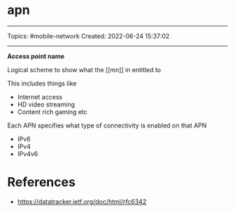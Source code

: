 # apn
---
Topics: #mobile-network 
Created: 2022-06-24 15:37:02

---

**Access point name**

Logical scheme to show what the [[mn]] in entitled to

This includes things like
- Internet access
- HD video streaming
- Content rich gaming etc

Each APN specifies what type of connectivity is enabled on that APN
- IPv6
- IPv4
- IPv4v6

# References
- https://datatracker.ietf.org/doc/html/rfc6342
